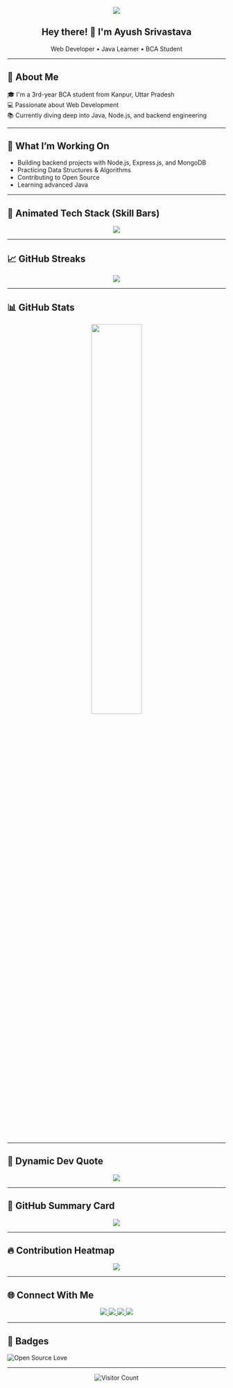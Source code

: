 <!-- Quote Header -->
<p align="center">
  <img src="https://readme-typing-svg.herokuapp.com?font=Fira+Code&size=24&pause=1000&center=true&vCenter=true&width=480&color=58A6FF&lines=Code.+Learn.+Build.+Repeat.">
</p>

<h2 align="center">Hey there! 👋 I'm Ayush Srivastava</h2>
<p align="center">Web Developer • Java Learner • BCA Student</p>

---

## 📍 About Me

🎓 I'm a 3rd-year BCA student from Kanpur, Uttar Pradesh  
💻 Passionate about Web Development  
📚 Currently diving deep into Java, Node.js, and backend engineering

---

## 🚀 What I’m Working On

- Building backend projects with Node.js, Express.js, and MongoDB
- Practicing Data Structures & Algorithms
- Contributing to Open Source
- Learning advanced Java

---

## 🧠 Animated Tech Stack (Skill Bars)

<p align="center">
  <img src="https://skillicons.dev/icons?i=html,css,js,nodejs,java,mongodb,git,vscode" />
</p>

---

## 📈 GitHub Streaks

<p align="center">
  <img src="https://github-readme-streak-stats.herokuapp.com?user=ayusshs16&theme=dark&hide_border=true" />
</p>

---

## 📊 GitHub Stats

<p align="center">
  <img src="https://github-readme-stats.vercel.app/api?username=ayusshs16&show_icons=true&theme=github_dark&hide_rank=true" width="48%" />
</p>

---

## 🧠 Dynamic Dev Quote

<p align="center">
  <img src="https://quotes-github-readme.vercel.app/api?type=horizontal&theme=tokyonight" />
</p>

---

## 🧾 GitHub Summary Card

<p align="center">
  <img src="https://github-profile-summary-cards.vercel.app/api/cards/profile-details?username=ayusshs16&theme=github_dark" />
</p>

---

## 🔥 Contribution Heatmap

<p align="center">
  <img src="https://github-readme-activity-graph.vercel.app/graph?username=ayusshs16&theme=github-compact&hide_border=true" />
</p>

---

## 🌐 Connect With Me

<p align="center">
  <a href="https://www.linkedin.com/in/ayusshs16/" target="_blank">
    <img src="https://img.shields.io/badge/LinkedIn-blue?style=flat-square&logo=linkedin&logoColor=white" />
  </a>
  <a href="mailto:ayushsrivastava9336@gmail.com">
    <img src="https://img.shields.io/badge/Gmail-red?style=flat-square&logo=gmail&logoColor=white" />
  </a>
  <a href="https://www.instagram.com/ayusshs.16/" target="_blank">
    <img src="https://img.shields.io/badge/Instagram-%23E4405F?style=flat-square&logo=instagram&logoColor=white" />
  </a>
  <a href="https://www.geeksforgeeks.org/user/ayushgfg16/" target="_blank">
    <img src="https://img.shields.io/badge/GeeksforGeeks-0F9D58?style=flat-square&logo=geeksforgeeks&logoColor=white" />
  </a>
</p>

---

## 🏅 Badges

![Open Source Love](https://badges.frapsoft.com/os/v1/open-source.svg?v=103)

---

<p align="center">
  <img src="https://visitor-badge.laobi.icu/badge?page_id=ayusshs16.ayusshs16" alt="Visitor Count" />
</p>